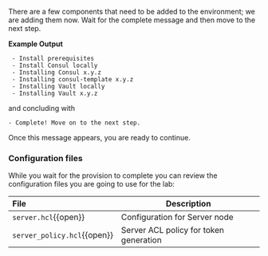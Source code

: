 There are a few components that need to be added to the environment; we are
adding them now. Wait for the complete message and then move to the
next step.

**Example Output**

```screenshot
 - Install prerequisites
 - Install Consul locally
 - Installing Consul x.y.z
 - Installing consul-template x.y.z
 - Installing Vault locally
 - Installing Vault x.y.z
```

and concluding with

```
- Complete! Move on to the next step.
```

Once this message appears, you are ready to continue.


### Configuration files

While you wait for the provision to complete you can review the configuration files you are going to use for the lab:

| File                           | Description |
|:-------------------------------|-------------|
| `server.hcl`{{open}}           | Configuration for Server node |
| `server_policy.hcl`{{open}}    | Server ACL policy for token generation |